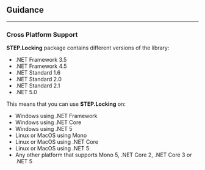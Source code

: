 ## Guidance

---

### Cross Platform Support

**STEP.Locking** package contains different versions of the library:

* .NET Framework 3.5
* .NET Framework 4.5
* .NET Standard 1.6
* .NET Standard 2.0
* .NET Standard 2.1
* .NET 5.0

This means that you can use **STEP.Locking** on:

* Windows using .NET Framework
* Windows using .NET Core
* Windows using .NET 5
* Linux or MacOS using Mono
* Linux or MacOS using .NET Core
* Linux or MacOS using .NET 5
* Any other platform that supports Mono 5, .NET Core 2, .NET Core 3 or .NET 5
